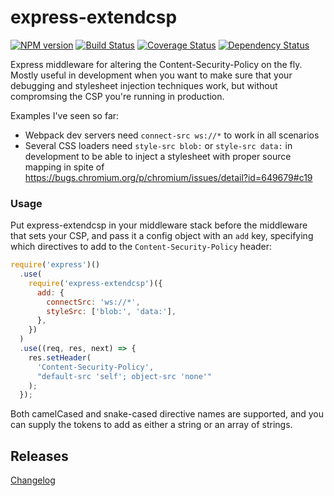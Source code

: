 # express-extendcsp

[![NPM version](https://badge.fury.io/js/express-extendcsp.svg)](http://badge.fury.io/js/express-extendcsp)
[![Build Status](https://travis-ci.org/papandreou/express-extendcsp.svg?branch=master)](https://travis-ci.org/papandreou/express-extendcsp)
[![Coverage Status](https://coveralls.io/repos/papandreou/express-extendcsp/badge.svg)](https://coveralls.io/r/papandreou/express-extendcsp)
[![Dependency Status](https://david-dm.org/papandreou/express-extendcsp.svg)](https://david-dm.org/papandreou/express-extendcsp)

Express middleware for altering the Content-Security-Policy on the fly.
Mostly useful in development when you want to make sure that your
debugging and stylesheet injection techniques work, but without
compromsing the CSP you're running in production.

Examples I've seen so far:

- Webpack dev servers need `connect-src ws://*` to work in all scenarios
- Several CSS loaders need `style-src blob:` or `style-src data:` in
  development to be able to inject a stylesheet with proper source
  mapping in spite of
  https://bugs.chromium.org/p/chromium/issues/detail?id=649679#c19

### Usage

Put express-extendcsp in your middleware stack before the middleware
that sets your CSP, and pass it a config object with an `add` key,
specifying which directives to add to the `Content-Security-Policy`
header:

```js
require('express')()
  .use(
    require('express-extendcsp')({
      add: {
        connectSrc: 'ws://*',
        styleSrc: ['blob:', 'data:'],
      },
    })
  )
  .use((req, res, next) => {
    res.setHeader(
      'Content-Security-Policy',
      "default-src 'self'; object-src 'none'"
    );
  });
```

Both camelCased and snake-cased directive names are supported, and you
can supply the tokens to add as either a string or an array of strings.

## Releases

[Changelog](https://github.com/papandreou/express-extendcsp/blob/master/CHANGELOG.md)
